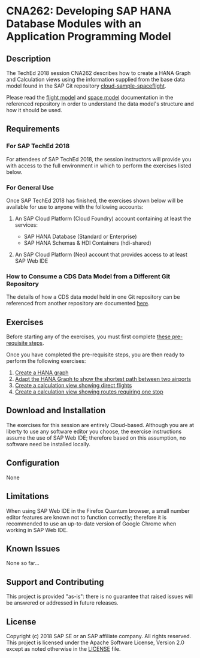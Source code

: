 # CNA262: Developing SAP HANA Database Modules with an Application Programming Model

<!-- *********************************************************************** -->
<a name="description"></a>
## Description

The TechEd 2018 session CNA262 describes how to create a HANA Graph and Calculation views using the information supplied from the base data model found in the SAP Git repository [cloud-sample-spaceflight](https://github.com/SAP/cloud-sample-spaceflight).



Please read the [flight model](https://github.com/SAP/cloud-sample-spaceflight/blob/master/docs/flightModel.md) and [space model](https://github.com/SAP/cloud-sample-spaceflight/blob/master/docs/spaceModel.md) documentation in the referenced repository in order to understand the data model's structure and how it should be used.



<!-- *********************************************************************** -->
<a name="requirements"></a>
## Requirements

### For SAP TechEd 2018

For attendees of SAP TechEd 2018, the session instructors will provide you with access to the full environment in which to perform the exercises listed below.

### For General Use

Once SAP TechEd 2018 has finished, the exercises shown below will be available for use to anyone with the following accounts:

1. An SAP Cloud Platform (Cloud Foundry) account containing at least the services:

    * SAP HANA Database (Standard or Enterprise)
    * SAP HANA Schemas & HDI Containers (hdi-shared)

1. An SAP Cloud Platform (Neo) account that provides access to at least SAP Web IDE


### How to Consume a CDS Data Model from a Different Git Repository

The details of how a CDS data model held in one Git repository can be referenced from another repository are documented [here](./docs/consumeRemoteDataModel.md).



<!-- *********************************************************************** -->
<a name="exercises"></a>
## Exercises

Before starting any of the exercises, you must first complete [these pre-requisite steps](./docs/ex0_prerequisite_steps.md).

Once you have completed the pre-requisite steps, you are then ready to perform the following exercises:

1. [Create a HANA graph](./docs/ex1_create_hana_graph.md)
1. [Adapt the HANA Graph to show the shortest path between two airports](./docs/ex2_shortest_path.md)
1. [Create a calculation view showing direct flights](./docs/ex3_no_stops_calc_view.md)
1. [Create a calculation view showing routes requiring one stop](./docs/ex4_one_stop_calc_view.md)



<!-- *********************************************************************** -->
<a name="download"></a>
## Download and Installation

The exercises for this session are entirely Cloud-based.  Although you are at liberty to use any software editor you choose, the exercise instructions assume the use of SAP Web IDE; therefore based on this assumption, no software need be installed locally.



<!-- *********************************************************************** -->
<a name="configuration"></a>
## Configuration

None


<!-- *********************************************************************** -->
<a name="limitations"></a>
## Limitations

When using SAP Web IDE in the Firefox Quantum browser, a small number editor features are known not to function correctly; therefore it is recommended to use an up-to-date version of Google Chrome when working in SAP Web IDE.



<!-- *********************************************************************** -->
<a name="issues"></a>
## Known Issues

None so far...


<!-- *********************************************************************** -->
<a name="support"></a>
<a name="contributing"></a>
## Support and Contributing

This project is provided "as-is": there is no guarantee that raised issues will be answered or addressed in future releases.



<a name="license"></a>
## License

Copyright (c) 2018 SAP SE or an SAP affiliate company. All rights reserved.
This project is licensed under the Apache Software License, Version 2.0 except as noted otherwise in the [LICENSE](LICENSE) file.
